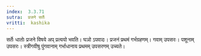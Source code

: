 ```yaml
---
index:  3.3.71
sutra:  प्रजने सर्तेः
vritti:  kashika 
---
```


सर्तेः धातोः प्रजने विषये अप् प्रत्ययो भवति। घञो ऽपवादः। प्रजनं प्रथमं गर्भग्रहणम्। गवाम् उपसरः। पशूनाम् उपसरः। स्त्रीगवीषु पुंगवानाम् गर्भाधानाय प्रथमम् उपसरणम् उच्यते।

